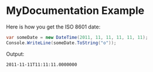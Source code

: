 MyDocumentation Example
=======================

Here is how you get the ISO 8601 date:

<!--# MY_CODE_SNIPPET -->
```C#
var someDate = new DateTime(2011, 11, 11, 11, 11, 11);
Console.WriteLine(someDate.ToString("o"));
```

Output:

<!--# MY_CONSOLE_SNIPPET -->
```
2011-11-11T11:11:11.0000000
```
